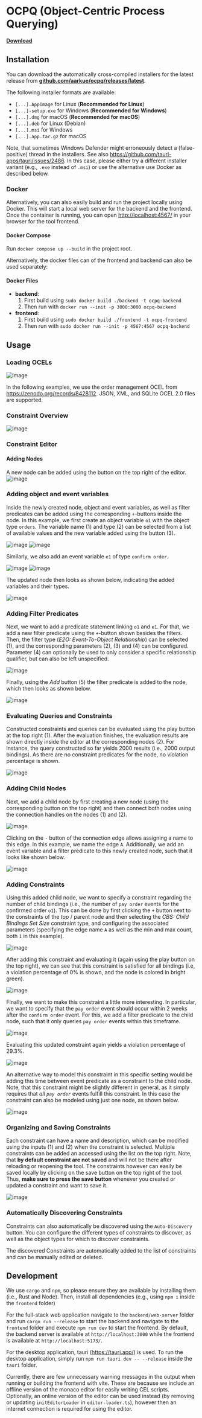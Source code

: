 # OCPQ (Object-Centric Process Querying)
[__Download__](https://github.com/aarkue/ocpq/releases/latest)


## Installation
You can download the automatically cross-compiled installers for the latest release from [__github.com/aarkue/ocpq/releases/latest__](https://github.com/aarkue/ocpq/releases/latest).

The following installer formats are available:
- `[...].AppImage` for Linux (__Recommended for Linux__)
- `[...]-setup.exe` for Windows (__Recommended for Windows__)
- `[...].dmg` for macOS (__Recommended for macOS__)
- `[...].deb` for Linux (Debian)
- `[...].msi` for Windows
- `[...].app.tar.gz` for macOS

Note, that sometimes Windows Defender might erroneously detect a (false-positive) thread in the installers.
See also https://github.com/tauri-apps/tauri/issues/2486.
In this case, please either try a different installer variant (e.g., `.exe` instead of `.msi`) or use the alternative use Docker as described below. 

### Docker

Alternatively, you can also easily build and run the project locally using Docker.
This will start a local web server for the backend and the frontend.
Once the container is running, you can open [http://localhost:4567/](http://localhost:4567/) in your browser for the tool frontend.

#### Docker Compose
Run `docker compose up --build` in the project root.

Alternatively, the docker files can of the frontend and backend can also be used separately:

#### Docker Files

- __backend__:
  1. First build using `sudo docker build ./backend -t ocpq-backend`
  2. Then run with `docker run --init -p 3000:3000 ocpq-backend`
- __frontend__:
  1. First build using `sudo docker build ./frontend -t ocpq-frontend`
  2. Then run with `sudo docker run --init -p 4567:4567 ocpq-backend`


## Usage

### Loading OCELs
![image](https://github.com/user-attachments/assets/98210a69-cd3d-4c75-a2c5-0ee5f2e44d94)

In the following examples, we use the order management OCEL from https://zenodo.org/records/8428112.
JSON, XML, and SQLite OCEL 2.0 files are supported.

### Constraint Overview
![image](https://github.com/user-attachments/assets/1604911e-e06e-4099-bcb8-628d89b2a4bd)

### Constraint Editor
#### Adding Nodes
A new node can be added using the button on the top right of the editor.
![image](https://github.com/user-attachments/assets/a1d19f6a-2bf0-4a9d-85aa-f65db7e35f8c)

### Adding object and event variables
Inside the newly created node, object and event variables, as well as filter predicates can be added using the corresponding `+`-buttons inside the node.
In this example, we first create an object variable `o1` with the object type `orders`.
The variable name (1) and type (2) can be selected from a list of available values and the new variable added using the button (3).

![image](https://github.com/user-attachments/assets/05106376-8094-44d3-bc1a-0dc5dbd4c152)
![image](https://github.com/user-attachments/assets/336d7bd3-c986-4f4e-a714-c2af0696b3fe)

Similarly, we also add an event variable `e1` of type `confirm order`.

![image](https://github.com/user-attachments/assets/b7b5286e-3b65-4318-827b-91204964b4eb)
![image](https://github.com/user-attachments/assets/6f46c0f5-c9a4-4904-aadc-52c0afa32ea4)

The updated node then looks as shown below, indicating the added variables and their types.

![image](https://github.com/user-attachments/assets/268fefb5-1a55-4e43-9ac3-7c47e7317557)

### Adding Filter Predicates

Next, we want to add a predicate statement linking `o1` and `e1`.
For that, we add a new filter predicate using the `+`-button shown besides the filters.
Then, the filter type (_E2O: Event-To-Object Relationship_) can be selected (1), and the corresponding parameters (2), (3) and (4) can be configured.
Parameter (4) can optionally be used to only consider a specific relationship qualifier, but can also be left unspecified.

![image](https://github.com/user-attachments/assets/298c732c-8076-40a6-b872-1ce5c4d25fef)

Finally, using the _Add_ button (5) the filter predicate is added to the node, which then looks as shown below.

![image](https://github.com/user-attachments/assets/9ca87d3c-2bb9-47c7-b628-3352bba0fa71)

### Evaluating Queries and Constraints

Constructed constraints and queries can be evaluated using the play button at the top right (1).
After the evaluation finishes, the evaluation results are shown directly inside the editor at the corresponding nodes (2).
For instance, the query constructed so far yields 2000 results (i.e., 2000 output bindings).
As there are no constraint predicates for the node, no violation percentage is shown.


![image](https://github.com/user-attachments/assets/9f311c29-a872-4860-80a8-90df679372df)

### Adding Child Nodes

Next, we add a child node by first creating a new node (using the corresponding button on the top right) and then connect both nodes using the connection handles on the nodes (1) and (2).

![image](https://github.com/user-attachments/assets/14a714f5-920a-4e6a-aab1-147c2c7ebf92)

Clicking on the `-` button of the connection edge allows assigning a name to this edge. In this example, we name the edge `A`.
Additionally, we add an event variable and a filter predicate to this newly created node, such that it looks like shown below.

![image](https://github.com/user-attachments/assets/74070713-259c-4c69-b03f-3b582108a2c6)

### Adding Constraints

Using this added child node, we want to specify a constraint regarding the number of child bindings (i.e., the number of `pay order` events for the confirmed order `o1`).
This can be done by first clicking the `+` button next to the constraints of the _top_ / parent node and then selecting the _CBS: Child Bindings Set Size_ constraint type, and configuring the associated parameters (specifying the edge name `A` as well as the min and max count, both `1` in this example).

![image](https://github.com/user-attachments/assets/3d4687a8-0285-4770-9822-1a009ab9a532)



After adding this constraint and evaluating it (again using the play button on the top right), we can see that this constraint is satisfied for all bindings (i.e, a violation percentage of 0% is shown, and the node is colored in bright green).

![image](https://github.com/user-attachments/assets/c615ea0f-9227-436d-95d6-cb0c2e2c3ecc)


Finally, we want to make this constraint a little more interesting.
In particular, we want to specify that the `pay order` event should occur within 2 weeks after the `confirm order` event.
For this, we add a filter predicate to the child node, such that it only queries `pay order` events within this timeframe.

![image](https://github.com/user-attachments/assets/6c392c92-6a80-46ef-8363-69ff1a2f2433)

Evaluating this updated constraint again yields a violation percentage of 29.3%.

![image](https://github.com/user-attachments/assets/21e46af5-676c-4fc3-8b02-8f0a98ef9035)


An alternative way to model this constraint in this specific setting would be adding this time between event predicate as a constraint to the child node.
Note, that this constraint might be slightly different in general, as it simply requires that _all `pay order`_ events fulfill this constraint. 
In this case the constraint can also be modeled using just one node, as shown below.

![image](https://github.com/user-attachments/assets/d3753c87-a95f-4538-a001-b91fe791705b)

### Organizing and Saving Constraints
Each constraint can have a name and description, which can be modified using the inputs (1) and (2) when the constraint is selected.
Multiple constraints can be added an accessed using the list on the top right.
Note, that __by default constraint are not saved__ and will not be there after reloading or reopening the tool.
The constraints however can easily be saved locally by clicking on the save button on the top right of the tool.
Thus, __make sure to press the save button__ whenever you created or updated a constraint and want to save it.

![image](https://github.com/user-attachments/assets/62b0f291-2236-41f4-bddb-8089a342c5ab)


### Automatically Discovering Constraints
Constraints can also automatically be discovered using the `Auto-Discovery` button.
You can configure the different types of constraints to discover, as well as the object types for which to discover constraints.

The discovered Constraints are automatically added to the list of constraints and can be manually edited or deleted.

## Development

We use `cargo` and `npm`, so please ensure they are available by installing them (i.e., Rust and Node).
Then, install all dependencies (e.g., using `npm i` inside the `frontend` folder)

For the full-stack web application navigate to the `backend/web-server` folder and run `cargo run --release` to start the backend and navigate to the `frontend` folder and execute `npm run dev` to start the frontend. 
By default, the backend server is available at `http://localhost:3000` while the frontend is available at `http://localhost:5173/`.


For the desktop application, tauri (https://tauri.app/) is used.
To run the desktop application, simply run `npm run tauri dev -- --release` inside the `tauri` folder.


Currently, there are few unnecessary warning messages in the output when running or building the frontend with vite.
These are because we include an offline version of the monaco editor for easily writing CEL scripts.
Optionally, an online version of the editor can be used instead (by removing or updating `initEditorLoader` in `editor-loader.ts`), however then an internet connection is required for using the editor.
